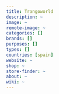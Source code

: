 ```yaml
---
title: Trangoworld
description: ~
image: ~
remote-image: ~
categories: []
brands: []
purposes: []
types: []
countries: [spain]
website: ~
shop: ~
store-finder: ~
about: ~
wiki: ~
---
```

